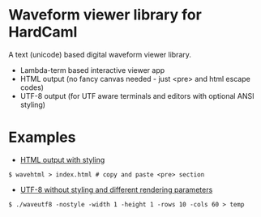# Waveform viewer library for HardCaml

A text (unicode) based digital waveform viewer library.

* Lambda-term based interactive viewer app
* HTML output (no fancy canvas needed - just \<pre\> and html escape codes)
* UTF-8 output (for UTF aware terminals and editors with optional ANSI styling)

# Examples

* [HTML output with styling](test/index.html)

```
$ wavehtml > index.html # copy and paste <pre> section
```

* [UTF-8 without styling and different rendering parameters](test/wave.txt)

```
$ ./waveutf8 -nostyle -width 1 -height 1 -rows 10 -cols 60 > temp
```


